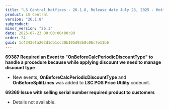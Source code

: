 ```yaml
---
title: "LS Central hotfixes - 26.1.8, Release date July 23, 2025 - Hotfixes"
product: LS Central
version: "26.1.8"
subproduct: 
minor_version: "26.1"
date: 2025-07-23 00:00:00+00:00
order: 24
guid: 1c4343efa262d1db1cc30b105d93b8c06c7e11b6
---
```


<strong>69387 Required an Event to "OnBeforeCalcPeriodicDiscountType" to handle a procedure because while applying discount we need to manage discount type</strong>
<ul><li>New events, <b>OnBeforeCalcPeriodicDiscountType</b> and <b>OnBeforeSplitLines</b> was added to <b>LSC POS Price Utility</b> codeunit.</li></ul>
<strong>69369 Issue with selling serial number required product to customers</strong>
<ul><li>Details not available.</li></ul>
